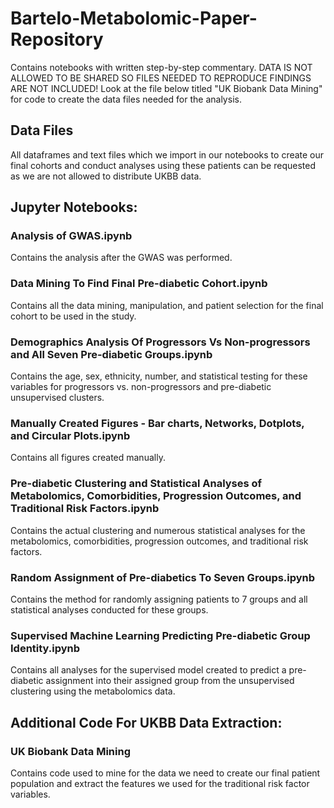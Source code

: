 # Bartelo-Metabolomic-Paper-Repository
Contains notebooks with written step-by-step commentary. DATA IS NOT ALLOWED TO BE SHARED SO FILES NEEDED TO REPRODUCE FINDINGS ARE NOT INCLUDED! Look at the file below titled "UK Biobank Data Mining" for code to create the data files needed for the analysis.

## Data Files
All dataframes and text files which we import in our notebooks to create our final cohorts and conduct analyses using these patients can be requested as we are not allowed
to distribute UKBB data. 

## Jupyter Notebooks:

### Analysis of GWAS.ipynb
Contains the analysis after the GWAS was performed.

### Data Mining To Find Final Pre-diabetic Cohort.ipynb
Contains all the data mining, manipulation, and patient selection for the final cohort to be used in the study.

### Demographics Analysis Of Progressors Vs Non-progressors and All Seven Pre-diabetic Groups.ipynb
Contains the age, sex, ethnicity, number, and statistical testing for these variables for progressors vs. non-progressors and pre-diabetic unsupervised clusters.

### Manually Created Figures - Bar charts, Networks, Dotplots, and Circular Plots.ipynb
Contains all figures created manually.

### Pre-diabetic Clustering and Statistical Analyses of Metabolomics, Comorbidities, Progression Outcomes, and Traditional Risk Factors.ipynb
Contains the actual clustering and numerous statistical analyses for the metabolomics, comorbidities, progression outcomes, and traditional risk factors. 

### Random Assignment of Pre-diabetics To Seven Groups.ipynb
Contains the method for randomly assigning patients to 7 groups and all statistical analyses conducted for these groups.

### Supervised Machine Learning Predicting Pre-diabetic Group Identity.ipynb
Contains all analyses for the supervised model created to predict a pre-diabetic assignment into their assigned group from the unsupervised clustering using the metabolomics data.

## Additional Code For UKBB Data Extraction:

### UK Biobank Data Mining
Contains code used to mine for the data we need to create our final patient population and extract the features we used for the traditional risk factor variables.
